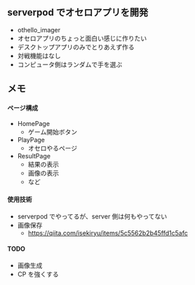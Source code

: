 ## serverpod でオセロアプリを開発

- othello_imager
- オセロアプリのちょっと面白い感じに作りたい
- デスクトップアプリのみでとりあえず作る
- 対戦機能はなし
- コンピュータ側はランダムで手を選ぶ

## メモ

#### ページ構成

- HomePage
  - ゲーム開始ボタン
- PlayPage
  - オセロやるページ
- ResultPage
  - 結果の表示
  - 画像の表示
  - など

#### 使用技術

- serverpod でやってるが、server 側は何もやってない
- 画像保存
  - https://qiita.com/isekiryu/items/5c5562b2b45ffd1c5afc

#### TODO

- 画像生成
- CP を強くする
